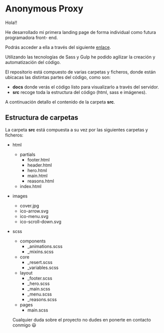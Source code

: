 # Anonymous Proxy

Hola!!

He desarrollado mi primera landing page de forma individual como futura programadora front- end.

Podrás acceder a ella a través del siguiente [enlace](http://beta.adalab.es/modulo-1-evaluacion-final-Nadia3584/).

Utilizando las tecnologías de Sass y Gulp he podido agilizar la creación y automatización del código.

El repositorio está compuesto de varias carpetas y ficheros, donde están ubicacas las distintas partes del código, como son:

- **docs** donde verás el código listo para visualizarlo a través del servidor.
- **src** recoge toda la estructura del código (html, sass e imágenes).

A continuación detallo el contenido de la carpeta **src**.

## Estructura de carpetas

La carpeta **src** está compuesta a su vez por las siguientes carpetas y ficheros:

- html
  - partials
    - footer.html
    - header.html
    - hero.html
    - main.html
    - reasons.html
  - index.html
- images
  - cover.jpg
  - ico-arrow.svg
  - ico-menu.svg
  - ico-scroll-down.svg
- scss

  - components
    - \_animations.scss
    - \_mixins.scss
  - core
    - \_resert.scss
    - \_variables.scss
  - layout
    - \_footer.scss
    - \_hero.scss
    - \_main.scss
    - \_menu.scss
    - \_reasons.scss
  - pages
    - main.scss

  Cualquier duda sobre el proyecto no dudes en ponerte en contacto conmigo 😃

